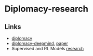 # Diplomacy-research

## Links

- [diplomacy](https://github.com/diplomacy/diplomacy)
- [diplomacy-deepmind](https://github.com/deepmind/diplomacy), [paper](https://arxiv.org/abs/2006.04635)
- Supervised and RL Models [research](https://github.com/diplomacy/research)
